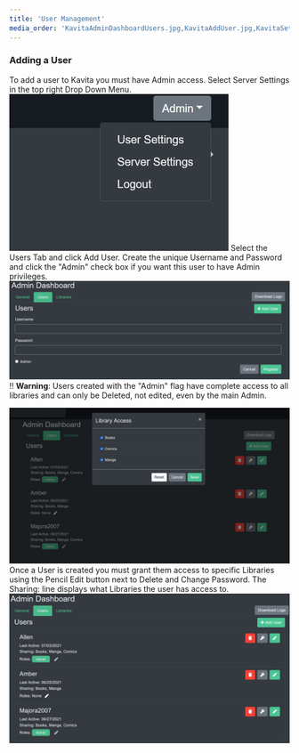 ```yaml
---
title: 'User Management'
media_order: 'KavitaAdminDashboardUsers.jpg,KavitaAddUser.jpg,KavitaSettingsDropdown.jpg,KavitaLibraryAccess.jpg'
---
```


### Adding a User
To add a user to Kavita you must have Admin access. Select Server Settings in the top right Drop Down Menu.
![KavitaSettingsDropdown](KavitaSettingsDropdown.jpg "KavitaSettingsDropdown")
Select the Users Tab and click Add User. Create the unique Username and Password and click the "Admin" check box if you want this user to have Admin privileges. 
![KavitaAddUser](KavitaAddUser.jpg "KavitaAddUser")
!! **Warning**: Users created with the "Admin" flag have complete access to all libraries and can only be Deleted, not edited, even by the main Admin.

![KavitaLibraryAccess](KavitaLibraryAccess.jpg "KavitaLibraryAccess")
Once a User is created you must grant them access to specific Libraries using the Pencil Edit button next to Delete and Change Password. The Sharing: line displays what Libraries the user has access to.
![KavitaAdminDashboardUsers](KavitaAdminDashboardUsers.jpg "KavitaAdminDashboardUsers")

